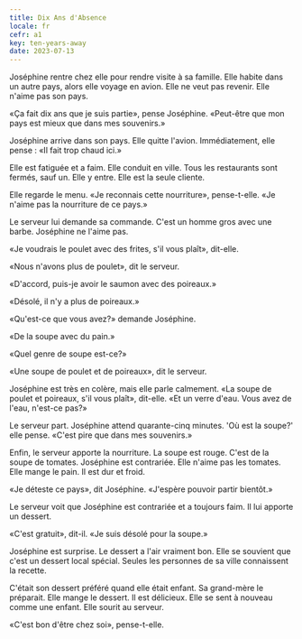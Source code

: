 ```yaml
---
title: Dix Ans d'Absence
locale: fr
cefr: a1
key: ten-years-away
date: 2023-07-13
---
```


Joséphine rentre chez elle pour rendre visite à sa famille. Elle habite dans un autre pays, alors elle voyage en avion. Elle ne veut pas revenir. Elle n'aime pas son pays.

«Ça fait dix ans que je suis partie», pense Joséphine. «Peut-être que mon pays est mieux que dans mes souvenirs.»

Joséphine arrive dans son pays. Elle quitte l'avion. Immédiatement, elle pense : «Il fait trop chaud ici.»

Elle est fatiguée et a faim. Elle conduit en ville. Tous les restaurants sont fermés, sauf un. Elle y entre. Elle est la seule cliente.

Elle regarde le menu. «Je reconnais cette nourriture», pense-t-elle. «Je n'aime pas la nourriture de ce pays.»

Le serveur lui demande sa commande. C'est un homme gros avec une barbe. Joséphine ne l'aime pas.

«Je voudrais le poulet avec des frites, s'il vous plaît», dit-elle.

«Nous n'avons plus de poulet», dit le serveur.

«D'accord, puis-je avoir le saumon avec des poireaux.»

«Désolé, il n'y a plus de poireaux.»

«Qu'est-ce que vous avez?» demande Joséphine.

«De la soupe avec du pain.»

«Quel genre de soupe est-ce?»

«Une soupe de poulet et de poireaux», dit le serveur.

Joséphine est très en colère, mais elle parle calmement. «La soupe de poulet et poireaux, s'il vous plaît», dit-elle. «Et un verre d'eau. Vous avez de l'eau, n'est-ce pas?»

Le serveur part. Joséphine attend quarante-cinq minutes. 'Où est la soupe?' elle pense. «C'est pire que dans mes souvenirs.»

Enfin, le serveur apporte la nourriture. La soupe est rouge. C'est de la soupe de tomates. Joséphine est contrariée. Elle n'aime pas les tomates. Elle mange le pain. Il est dur et froid.

«Je déteste ce pays», dit Joséphine. «J'espère pouvoir partir bientôt.»

Le serveur voit que Joséphine est contrariée et a toujours faim. Il lui apporte un dessert.

«C'est gratuit», dit-il. «Je suis désolé pour la soupe.»

Joséphine est surprise. Le dessert a l'air vraiment bon. Elle se souvient que c'est un dessert local spécial. Seules les personnes de sa ville connaissent la recette.

C'était son dessert préféré quand elle était enfant. Sa grand-mère le préparait. Elle mange le dessert. Il est délicieux. Elle se sent à nouveau comme une enfant. Elle sourit au serveur.

«C'est bon d'être chez soi», pense-t-elle.